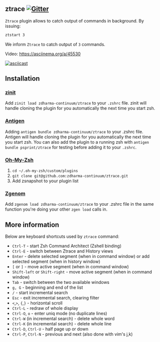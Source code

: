 ## ztrace [![Gitter][gitter-image]][gitter-link]

`Ztrace` plugin allows to catch output of commands in background.
By issuing:

```zsh
ztstart 3
```

We inform `Ztrace` to catch output of `3` commands.

Video: https://asciinema.org/a/45530

[![asciicast](https://asciinema.org/a/45530.png)](https://asciinema.org/a/45530)

## Installation

### [zinit](https://github.com/zdharma-continuum/zinit)

Add `zinit load zdharma-continuum/ztrace` to your `.zshrc` file. zinit will handle
cloning the plugin for you automatically the next time you start zsh.

### [Antigen](https://github.com/zsh-users/antigen)

Adding `antigen bundle zdharma-continuum/ztrace` to your .zshrc file. Antigen will handle cloning the plugin for you automatically the next time you start zsh. You can also add the plugin to a running zsh with `antigen bundle psprint/ztrace` for testing before adding it to your `.zshrc`.

### [Oh-My-Zsh](http://ohmyz.sh/)

1. `cd ~/.oh-my-zsh/custom/plugins`
2. `git clone git@github.com:zdharma-continuum/ztrace.git`
3. Add zsnapshot to your plugin list

### [Zgenom](https://github.com/jandamm/zgenom)

Add `zgenom load zdharma-continuum/ztrace` to your .zshrc file in the same function you're doing your other `zgen load` calls in.

## More information

Below are keyboard shortcuts used by `ztrace` command:

- `Ctrl-T` - start Zsh Command Architect (Zshell binding)
- `Ctrl-E` - switch between Ztrace and History views
- `Enter` - delete selected segment (when in command window) or add selected segment (when in history window)
- `[` or `]` - move active segment (when in command window)
- `Shift-left` or `Shift-right` - move active segment (when in command window)
- `Tab` - switch between the two available windows
- `g, G` - beginning and end of the list
- `/` - start incremental search
- `Esc` - exit incremental search, clearing filter
- `<`,`>`, `{`,`}` - horizontal scroll
- `Ctrl-L` - redraw of whole display
- `Ctrl-O`, `o` - enter uniq mode (no duplicate lines)
- `Ctrl-W` (in incremental search) - delete whole word
- `Ctrl-K` (in incremental search) - delete whole line
- `Ctrl-D`, `Ctrl-U` - half page up or down
- `Ctrl-P`, `Ctrl-N` - previous and next (also done with vim's j,k)

[gitter-image]: https://badges.gitter.im/zdharma-continuum/community.svg
[gitter-link]: https://gitter.im/zdharma-continuum/community

